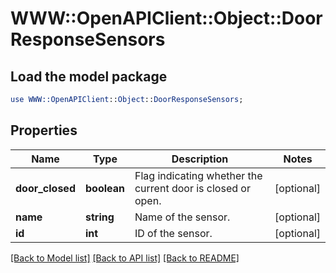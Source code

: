 # WWW::OpenAPIClient::Object::DoorResponseSensors

## Load the model package
```perl
use WWW::OpenAPIClient::Object::DoorResponseSensors;
```

## Properties
Name | Type | Description | Notes
------------ | ------------- | ------------- | -------------
**door_closed** | **boolean** | Flag indicating whether the current door is closed or open. | [optional] 
**name** | **string** | Name of the sensor. | [optional] 
**id** | **int** | ID of the sensor. | [optional] 

[[Back to Model list]](../README.md#documentation-for-models) [[Back to API list]](../README.md#documentation-for-api-endpoints) [[Back to README]](../README.md)


